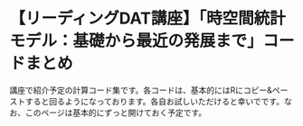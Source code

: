 # 【リーディングDAT講座】「時空間統計モデル：基礎から最近の発展まで」コードまとめ　

講座で紹介予定の計算コード集です。各コードは、基本的にはRにコピー&ペーストすると回るようになっております。各自お試しいただけると幸いでです。なお、このページは基本的にずっと開けておく予定です。

